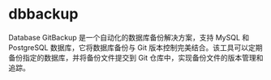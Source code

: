 # dbbackup
Database GitBackup 是一个自动化的数据库备份解决方案，支持 MySQL 和 PostgreSQL 数据库，它将数据库备份与 Git 版本控制完美结合。该工具可以定期备份指定的数据库，并将备份文件提交到 Git 仓库中，实现备份文件的版本管理和追踪。
